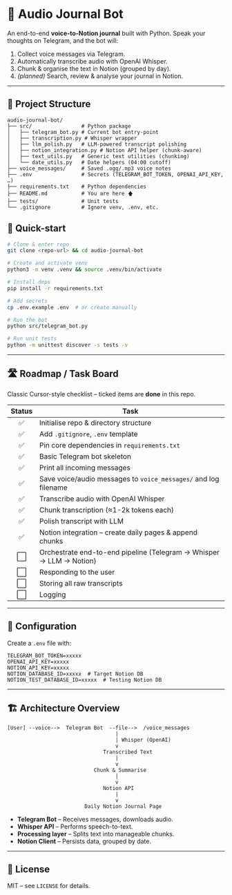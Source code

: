 # 📝 Audio Journal Bot

An end-to-end **voice-to-Notion journal** built with Python. Speak your thoughts on Telegram, and the bot will:

1. Collect voice messages via Telegram.
2. Automatically transcribe audio with OpenAI Whisper.
3. Chunk & organise the text in Notion (grouped by day).
4. *(planned)* Search, review & analyse your journal in Notion.

---

## 📂 Project Structure
```
audio-journal-bot/
├── src/                # Python package
│   ├── telegram_bot.py # Current bot entry-point
│   ├── transcription.py # Whisper wrapper
│   ├── llm_polish.py   # LLM-powered transcript polishing
│   ├── notion_integration.py # Notion API helper (chunk-aware)
│   ├── text_utils.py   # Generic text utilities (chunking)
│   └── date_utils.py   # Date helpers (04:00 cutoff)
├── voice_messages/     # Saved .ogg/.mp3 voice notes
├── .env                # Secrets (TELEGRAM_BOT_TOKEN, OPENAI_API_KEY, …)
├── requirements.txt    # Python dependencies
├── README.md           # You are here 🡅
├── tests/              # Unit tests
└── .gitignore          # Ignore venv, .env, etc.
```

## 🚀 Quick-start
```bash
# Clone & enter repo
git clone <repo-url> && cd audio-journal-bot

# Create and activate venv
python3 -m venv .venv && source .venv/bin/activate

# Install deps
pip install -r requirements.txt

# Add secrets
cp .env.example .env  # or create manually

# Run the bot
python src/telegram_bot.py

# Run unit tests
python -m unittest discover -s tests -v
```

---

## 🛣️ Roadmap / Task Board
Classic Cursor-style checklist – ticked items are **done** in this repo.

| Status | Task |
| :---: | --- |
| ✅ | Initialise repo & directory structure |
| ✅ | Add `.gitignore`, `.env` template |
| ✅ | Pin core dependencies in `requirements.txt` |
| ✅ | Basic Telegram bot skeleton |
| ✅ | Print all incoming messages |
| ✅ | Save voice/audio messages to `voice_messages/` and log filename |
| ✅ | Transcribe audio with OpenAI Whisper |
| ✅ | Chunk transcription (≈1-2k tokens each) |
| ✅ | Polish transcript with LLM |
| ✅ | Notion integration – create daily pages & append chunks |
| ⬜ | Orchestrate end-to-end pipeline (Telegram → Whisper → LLM → Notion) |
| ⬜ | Responding to the user |
| ⬜ | Storing all raw transcripts |
| ⬜ | Logging |

---

## 🔧 Configuration
Create a `.env` file with:
```
TELEGRAM_BOT_TOKEN=xxxxx
OPENAI_API_KEY=xxxxx
NOTION_API_KEY=xxxxx
NOTION_DATABASE_ID=xxxxx  # Target Notion DB
NOTION_TEST_DATABASE_ID=xxxxx  # Testing Notion DB
```

---

## 🏗️ Architecture Overview
```
[User] --voice-->  Telegram Bot  --file-->  /voice_messages
                                   |                              
                                   | Whisper (OpenAI)
                                   v
                               Transcribed Text
                                   |
                                   v
                            Chunk & Summarise
                                   |
                                   v
                               Notion API
                                   |
                                   v
                         Daily Notion Journal Page
```

* **Telegram Bot** – Receives messages, downloads audio.
* **Whisper API** – Performs speech-to-text.
* **Processing layer** – Splits text into manageable chunks.
* **Notion Client** – Persists data, grouped by date.

---

## 📜 License
MIT – see `LICENSE` for details. 
